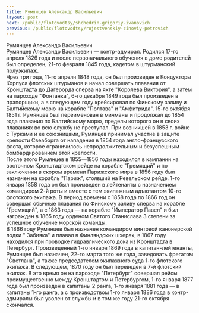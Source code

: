 ```yaml
---
title: Румянцев Александр Васильевич
layout: post
next: /public/flotovodtsy/shchedrin-grigoriy-ivanovich
previous: /public/flotovodtsy/rojestvenskiy-zinoviy-petrovich
---
```


Румянцев Александр Васильевич  
Румянцев Александр Васильевич — контр-адмирал. Родился 17-го апреля 1826 года и после первоначального обучения в доме родителей был определен, 21-го февраля 1845 года, кадетом в штурманский полуэкипаж.   
Чрез три года, 11-го апреля 1848 года, он был произведен в Кондукторы Корпуса флотских штурманов и начал совершать плавания от Кронштадта до Дагерорда сперва на яхте "Королева Виктория", а затем на пароходе "Фонтанка", 6-го декабря 1849 года был произведен в прапорщики, а в следующем году крейсировал по Финскому заливу и Балтийскому морю на корабле "Полтава" и "Амфитрида". 15-го октября 1851 г. Румянцев был переименован в мичманы и продолжал до 1854 года плавания по Балтийскому морю, пределы которого он в своих плаваниях во всю службу не преступал. При возникшей в 1853 г. войне с Турками и ее союзницами, Румянцев принимал участие в защите крепости Свеаборга от нападения в 1854 года англо-французского флота, которое ограничилось непродолжительным и безуспешным бомбардированием этой крепости.  
После этого Румянцев в 1855—1856 годы находился в кампании на восточном Кронштадтском рейде на корабле "Гремящий" и по заключении в скором времени Парижского мира в 1856 году был назначен на корабль "Париж", стоявший на Ревельском рейде. 1-го января 1858 года он был произведен в лейтенанты с назначением командиром 2-й роты и вместе с тем экипажным адъютантом 10-го флотского экипажа. В период времени с 1858 года по 1866 год он совершал обычные плавания по Финскому заливу сперва на корабле "Гремящий", а с 1863 года — на корабле "Император Павел" и был награжден в 1865 году орденом Святого Станислава 3 степени за успешное обучение морской команды.   
В 1866 году Румянцев был назначен командиром винтовой канонерской лодки " Забияка" и плавал в Финляндских шхерах, в 1867 году находился при проводке гидравлического дока из Кронштадта в Петербург. Произведенный 1-го января 1869 года в капитан-лейтенанты, Румянцев был назначен, 22-го марта того же года, заведовать фрегатом "Светлана", а также председателем экипажного суда 1-го флотского экипажа. В следующем, 1870 году он был переведен в 7-й флотский экипаж. В это время он на пароходе "Петербург" совершал рейсы преимущественно между Кронштадтом и Петербургом, 1-го января 1877 года был произведен в капитаны 2 ранга, 1-го января 1881 года — в капитаны 1-го ранга, а с производством 1-го января 1886 года в контр-адмиралы был уволен от службы и в том же году 21-го октября скончался.